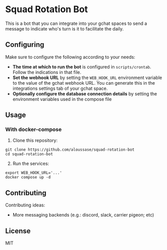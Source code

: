 # Squad Rotation Bot

This is a bot that you can integrate into your gchat spaces to send a message
to indicate who's turn is it to facilitate the daily.

## Configuring

Make sure to configure the following according to your needs:

- **The time at which to run the bot** is configured in `scripts/crontab`.
  Follow the indications in that file.
- **Set the webhook URL** by setting the `WEB_HOOK_URL` environment variable to
  the value of the gchat webhook URL. You can generate this in the integrations
  settings tab of your gchat space.
- **Optionally configure the database connection details** by setting the
  environment variables used in the compose file

## Usage

### With docker-compose

1. Clone this repository:

```shell
git clone https://github.com/aloussase/squad-rotation-bot
cd squad-rotation-bot
```

2. Run the services:

```shell
export WEB_HOOK_URL='...'
docker compose up -d
```

## Contributing

Contributing ideas:

- More messaging backends (e.g.: discord, slack, carrier pigeon; etc)

## License
MIT
